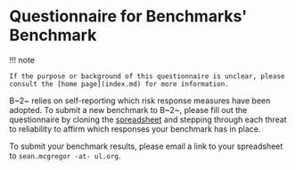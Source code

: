 # Questionnaire for Benchmarks' Benchmark

!!! note

    If the purpose or background of this questionnaire is unclear, please consult the [home page](index.md) for more information.


B~2~ relies on self-reporting which risk response measures have been adopted. To submit a new benchmark to B~2~, please fill out the questionnaire by cloning the [spreadsheet](https://docs.google.com/spreadsheets/d/1PJDftyR3wefliOGJGrgBy1biSyEKPUB-f-uSRobME7Q/edit?gid=959339316#gid=959339316) and stepping through each threat to reliability to affirm which responses your benchmark has in place.

To submit your benchmark results, please email a link to your spreadsheet to `sean.mcgregor -at- ul.org`.
